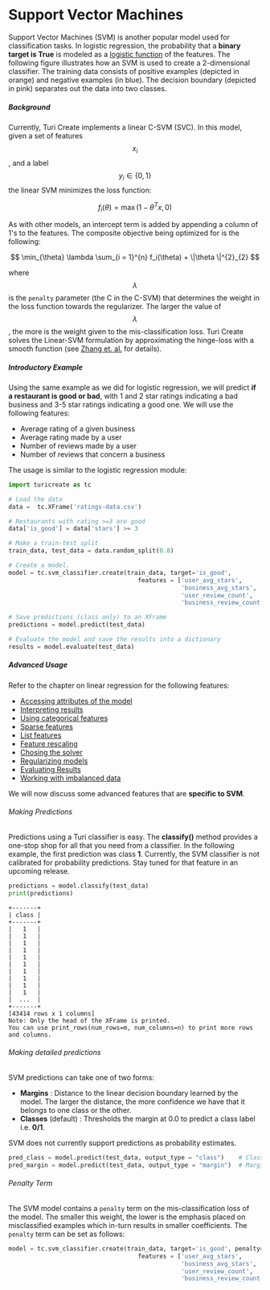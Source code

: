 # Support Vector Machines
Support Vector Machines (SVM) is another popular model used for
classification tasks. In logistic regression, the probability that a
**binary target is True** is modeled as a [logistic
function](http://en.wikipedia.org/wiki/Logistic_function) of the
features. The following figure illustrates how an SVM is used to create a
2-dimensional classifier. The training data consists of positive
examples (depicted in orange) and negative examples (in blue). The
decision boundary (depicted in pink) separates out the data into two
classes.

<div id="svm-plot"></div>
<script src="images/svm-plot.js"></script>

##### Background

Currently, Turi Create implements a linear C-SVM (SVC). In this model, given
a set of features $$x_i$$, and a label $$y_i \in \{0,1\}$$ the linear SVM minimizes
the loss function:

$$
          f_i(\theta) =  \max(1 - \theta^T x, 0)
$$

As with other models, an intercept term is added by appending a column of 1's to
the features. The composite objective being
optimized for is the following:

$$
           \min_{\theta} \lambda \sum_{i = 1}^{n} f_i(\theta) + \|\theta \|^{2}_{2}
$$

where $$\lambda$$ is the ``penalty`` parameter (the C in the C-SVM) that
determines the weight in the loss function towards the regularizer. The larger
the value of $$\lambda$$, the more is the weight given to the mis-classification
loss. Turi Create solves the Linear-SVM formulation by approximating the
hinge-loss with a smooth function (see
[Zhang et. al.](https://www.aaai.org/Papers/ICML/2003/ICML03-115.pdf)
for details).

##### Introductory Example

Using the same example as we did for logistic regression, we will predict **if a
restaurant is good or bad**, with 1 and 2 star ratings indicating a bad business
and 3-5 star ratings indicating a good one. We will use the following features:

* Average rating of a given business
* Average rating made by a user
* Number of reviews made by a user
* Number of reviews that concern a business

The usage is similar to the logistic regression module:


```python
import turicreate as tc

# Load the data
data =  tc.XFrame('ratings-data.csv')

# Restaurants with rating >=3 are good
data['is_good'] = data['stars'] >= 3

# Make a train-test split
train_data, test_data = data.random_split(0.8)

# Create a model.
model = tc.svm_classifier.create(train_data, target='is_good',
                                    features = ['user_avg_stars',
                                                'business_avg_stars',
                                                'user_review_count',
                                                'business_review_count'])

# Save predictions (class only) to an XFrame
predictions = model.predict(test_data)

# Evaluate the model and save the results into a dictionary
results = model.evaluate(test_data)
```

##### Advanced Usage

Refer to the chapter on linear regression for the following features:

* [Accessing attributes of the model](linear-regression.md#accessing-attributes-of-the-model)
* [Interpreting results](linear-regression.md#interpreting-results)
* [Using categorical features](linear-regression.md#categorical-features)
* [Sparse features](linear-regression.md#sparse-features)
* [List features](linear-regression.md#list-features)
* [Feature rescaling](linear-regression.md#feature-rescaling)
* [Chosing the solver](linear-regression.md#choosing-the-solver)
* [Regularizing models](linear-regression.md#regularizing-models)
* [Evaluating Results](logistic-regression.md#evaluating-results)
* [Working with imbalanced data](logistic-regression.md#working-with-imbalaced-data)

We will now discuss some advanced features that are **specific to SVM**.

###### Making Predictions

Predictions using a Turi classifier is easy. The **classify()** method
provides a one-stop shop for all that you need from a classifier. In the
following example, the first prediction was class **1**. Currently, the
SVM classifier is not calibrated for probability predictions. Stay tuned
for that feature in an upcoming release.

```python
predictions = model.classify(test_data)
print(predictions)
```
```no-highlight
+-------+
| class |
+-------+
|   1   |
|   1   |
|   1   |
|   1   |
|   1   |
|   1   |
|   1   |
|   1   |
|   1   |
|   1   |
|  ...  |
+-------+
[43414 rows x 1 columns]
Note: Only the head of the XFrame is printed.
You can use print_rows(num_rows=m, num_columns=n) to print more rows and columns.
```


###### Making detailed predictions

SVM predictions can take one of two forms:

* **Margins** : Distance to the linear decision boundary learned by the model.
The larger the distance, the more confidence we have that it belongs to one
class or the other.
* **Classes** (default) : Thresholds the margin at 0.0 to predict a class label
i.e. **0/1**.

SVM does not currently support predictions as probability estimates.


```python
pred_class = model.predict(test_data, output_type = "class")    # Class
pred_margin = model.predict(test_data, output_type = "margin")  # Margins
```

###### Penalty Term

The SVM model contains a ``penalty`` term on the mis-classification loss of the
model. The smaller this weight, the lower is the emphasis placed on
misclassified examples which in-turn results in smaller coefficients. The
``penalty`` term can be set as follows:


```python
model = tc.svm_classifier.create(train_data, target='is_good', penalty=100,
                                    features = ['user_avg_stars',
                                                'business_avg_stars',
                                                'user_review_count',
                                                'business_review_count'])
```

